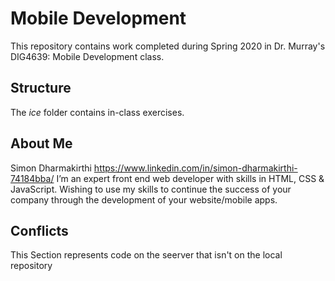 # Mobile Development
This repository contains work completed during Spring 2020 in Dr. Murray's DIG4639: Mobile Development class.

## Structure
The *ice* folder contains in-class exercises. 

## About Me
Simon Dharmakirthi https://www.linkedin.com/in/simon-dharmakirthi-74184bba/
I’m an expert front end web developer with skills in HTML, CSS & JavaScript. Wishing to use my skills to continue the success of your company through the development of your website/mobile apps. 

## Conflicts

This Section represents code on the seerver that isn't on the local repository
